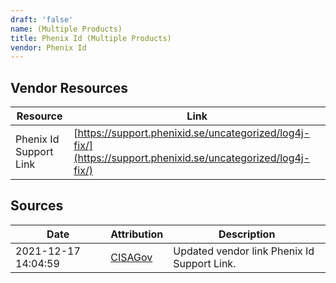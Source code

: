 ```yaml
---
draft: 'false'
name: (Multiple Products)
title: Phenix Id (Multiple Products)
vendor: Phenix Id
---
```


## Vendor Resources
| Resource | Link |
| --- | --- |
| Phenix Id Support Link | [https://support.phenixid.se/uncategorized/log4j-fix/](https://support.phenixid.se/uncategorized/log4j-fix/) |



## Sources
| Date | Attribution | Description |
| --- | --- | --- |
| 2021-12-17 14:04:59 | [CISAGov](https://raw.githubusercontent.com/cisagov/log4j-affected-db/develop/README.md) | Updated vendor link Phenix Id Support Link.  |
